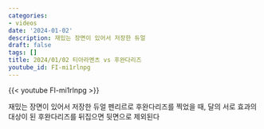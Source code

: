 ```yaml
---
categories:
- videos
date: '2024-01-02'
description: 재밌는 장면이 있어서 저장한 듀얼
draft: false
tags: []
title: 2024/01/02 티아라멘츠 vs 후완다리즈
youtube_id: FI-mi1rlnpg
---
```



{{< youtube FI-mi1rlnpg >}}

재밌는 장면이 있어서 저장한 듀얼
펜리르로 후완다리즈를 찍었을 때, 달의 서로 효과의 대상이 된 후완다리즈를 뒤집으면 뒷면으로 제외된다